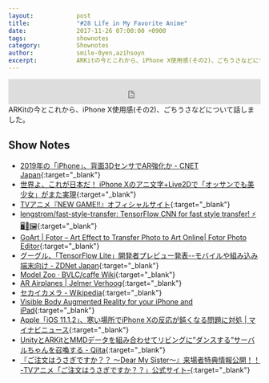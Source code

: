 ```yaml
---
layout:            post
title:             "#28 Life in My Favorite Anime"
date:              2017-11-26 07:00:00 +0900
tags:              shownotes
category:          Shownotes
author:            smile-0yen,azihsoyn
excerpt:           ARKitの今とこれから、iPhone X使用感(その2)、ごちうさなどについて話しました。
---
```

<iframe width="100%" height="50" scrolling="no" frameborder="no" src="https://w.soundcloud.com/player/?url=https%3A//api.soundcloud.com/tracks/360879539&amp;auto_play=false&amp;hide_related=false&amp;show_user=true&amp;show_reposts=false&amp;visual=false&amp;show_artwork=false&amp;default_height=75"></iframe>
ARKitの今とこれから、iPhone X使用感(その2)、ごちうさなどについて話しました。

## Show Notes
- [2019年の「iPhone」、背面3DセンサでAR強化か \- CNET Japan](https://japan.cnet.com/article/35110411/){:target="_blank"}
- [世界よ、これが日本だ！ iPhone Xのアニ文字\+Live2Dで「オッサンでも美少女」がまた実現](http://panora.tokyo/wp-content/uploads/2017/11/ios11-iphone-x-animoji-hero.jpg){:target="_blank"}
- [TVアニメ『NEW GAME\!\!』オフィシャルサイト](http://newgame-anime.com/){:target="_blank"}
- [lengstrom/fast\-style\-transfer: TensorFlow CNN for fast style transfer\! ⚡🖥🎨🖼](https://github.com/lengstrom/fast-style-transfer){:target="_blank"}
- [GoArt \| Fotor – Art Effect to Transfer Photo to Art Online\| Fotor Photo Editor](http://goart.fotor.com/){:target="_blank"}
- [グーグル、「TensorFlow Lite」開発者プレビュー発表\-\-モバイルや組み込み端末向け \- ZDNet Japan](https://japan.zdnet.com/article/35110479/){:target="_blank"}
- [Model Zoo · BVLC/caffe Wiki](https://github.com/BVLC/caffe/wiki/Model-Zoo){:target="_blank"}
- [AR Airplanes \| Jelmer Verhoog](http://www.jelmerverhoog.nl/portfolio/fk23-in-ar/){:target="_blank"}
- [セカイカメラ \- Wikipedia](https://ja.wikipedia.org/wiki/%E3%82%BB%E3%82%AB%E3%82%A4%E3%82%AB%E3%83%A1%E3%83%A9){:target="_blank"}
- [Visible Body Augmented Reality for your iPhone and iPad](https://www.visiblebody.com/ar){:target="_blank"}
- [Apple「iOS 11\.1\.2」、寒い場所でiPhone Xの反応が鈍くなる問題に対処 \| マイナビニュース](http://news.mynavi.jp/news/2017/11/17/048/){:target="_blank"}
- [UnityとARKitとMMDデータを組み合わせてリビングに”ダンスする”サーバルちゃんを召喚する \- Qiita](https://qiita.com/smile-0yen/items/89348c88df9c38f4bbe8){:target="_blank"}
- [『ご注文はうさぎですか？？ ～Dear My Sister～』来場者特典情報公開！！ \-TVアニメ「ご注文はうさぎですか？？」公式サイト\-](http://www.gochiusa.com/news/hp0001/index05400000.html){:target="_blank"}
